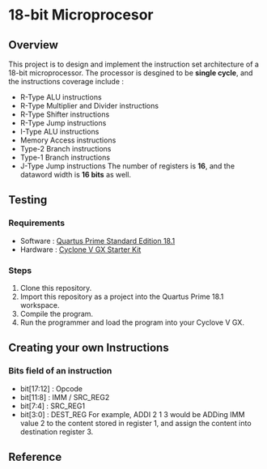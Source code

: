 # 18-bit Microprocesor
## Overview
This project is to design and implement the instruction set architecture of a 18-bit microprocessor. The processor is desgined to be **single cycle**, and the instructions coverage include : 
- R-Type ALU instructions
- R-Type Multiplier and Divider instructions
- R-Type Shifter instructions
- R-Type Jump instructions
- I-Type ALU instructions
- Memory Access instructions
- Type-2 Branch instructions
- Type-1 Branch instructions
- J-Type Jump instructions 
The number of registers is **16**, and the dataword width is **16 bits** as well.  
## Testing  
### Requirements 
- Software : [Quartus Prime Standard Edition 18.1](https://fpgasoftware.intel.com/18.1/?edition=standard)
- Hardware : [Cyclone V GX Starter Kit](https://www.intel.com/content/www/us/en/programmable/solutions/partners/partner-profile/terasic-inc-/board/cyclone-v-gx-starter-kit.html#:~:text=Button%2C%20Slider%20Switch-,Overview,logic%20for%20ultimate%20design%20flexibility.)
### Steps 
1. Clone this repository. 
2. Import this repository as a project into the Quartus Prime 18.1 workspace. 
3. Compile the program. 
4. Run the programmer and load the program into your Cyclove V GX. 
## Creating your own Instructions 
### Bits field of an instruction 
- bit[17:12] : Opcode 
- bit[11:8] : IMM / SRC_REG2 
- bit[7:4] : SRC_REG1 
- bit[3:0] : DEST_REG
For example, ADDI 2 1 3 would be ADDing IMM value 2 to the content stored in register 1, and assign the content into destination register 3. 
## Reference 
 
